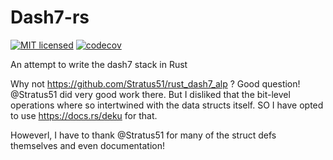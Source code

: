 # Dash7-rs

[![MIT licensed][mit-badge]][mit-url]
[![codecov][codecov-badge]][codecov-url]

[mit-badge]: https://img.shields.io/badge/license-MIT-blue.svg
[mit-url]: LICENSE
[codecov-badge]: https://codecov.io/gh/vhdirk/dash7-rs/graph/badge.svg?token=3ATUANHK0O
[codecov-url]: https://codecov.io/gh/vhdirk/dash7-rs

An attempt to write the dash7 stack in Rust

Why not <https://github.com/Stratus51/rust_dash7_alp> ? Good question! @Stratus51 did very good work there. But I disliked that the bit-level operations where so intertwined with the data structs itself. SO I have opted to use <https://docs.rs/deku> for that.

Howeverl, I have to thank @Stratus51 for many of the struct defs themselves and even documentation!
